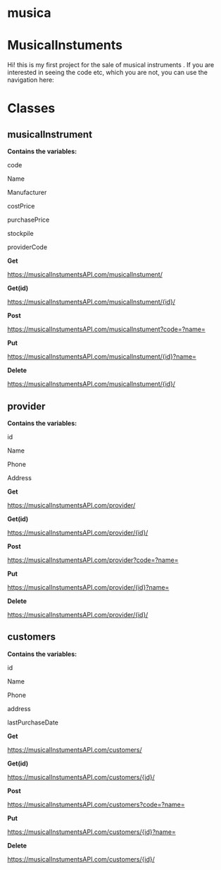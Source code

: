 # musica
# MusicalInstuments

Hi! this is my first  project for the sale of musical instruments . If you are interested in seeing the code etc, which you are not, you can use the navigation here:

# Classes


## musicalInstrument
**Contains the variables:**

code

Name

Manufacturer

costPrice

purchasePrice

stockpile

providerCode

**Get**

https://musicalInstumentsAPI.com/musicalInstument/

**Get(id)**

https://musicalInstumentsAPI.com/musicalInstument/{id}/

**Post**

https://musicalInstumentsAPI.com/musicalInstument?code=?name=

**Put**

https://musicalInstumentsAPI.com/musicalInstument/{id}?name=

**Delete**

https://musicalInstumentsAPI.com/musicalInstument/{id}/

## provider
**Contains the variables:**

id

Name

Phone

Address

**Get**

https://musicalInstumentsAPI.com/provider/

**Get(id)**

https://musicalInstumentsAPI.com/provider/{id}/

**Post**

https://musicalInstumentsAPI.com/provider?code=?name=

**Put**

https://musicalInstumentsAPI.com/provider/{id}?name=

**Delete**

https://musicalInstumentsAPI.com/provider/{id}/

## customers
**Contains the variables:**

id

Name

Phone

address

lastPurchaseDate

**Get**

https://musicalInstumentsAPI.com/customers/

**Get(id)**

https://musicalInstumentsAPI.com/customers/{id}/

**Post**

https://musicalInstumentsAPI.com/customers?code=?name=

**Put**

https://musicalInstumentsAPI.com/customers/{id}?name=

**Delete**

https://musicalInstumentsAPI.com/customers/{id}/

